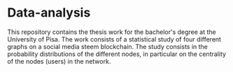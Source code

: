 # Data-analysis
This repository contains the thesis work for the bachelor's degree at the University of Pisa. The work consists of a statistical study of four different graphs on a social media steem blockchain. The study consists in the probability distributions of the different nodes, in particular on the centrality of the nodes (users) in the network.

